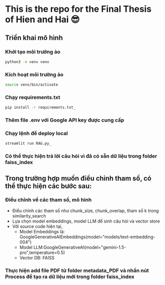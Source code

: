 # This is the repo for the Final Thesis of Hien and Hai 😎

## Triển khai mô hình

### Khởi tạo môi trường ảo

```bash
python3 -m venv venv
```

### Kích hoạt môi trường ảo

```bash
source venv/bin/activate
```

### Chạy requirements.txt

```bash
pip install -r requirements.txt_
```

### Thêm file .env với Google API key được cung cấp

### Chạy lệnh để deploy local

```bash
streamlit run RAG.py_
```

### Có thể thực hiện trả lời câu hỏi vì đã có sẵn dữ liệu trong folder faiss_index

## Trong trường hợp muốn điều chỉnh tham số, có thể thực hiện các bước sau:

### Điều chỉnh về các tham số, mô hình

- Điều chỉnh các tham số như chunk_size, chunk_overlap, tham số k trong similarity_search
- Lựa chọn model embeddings, model LLM để sinh câu hỏi và vector store
- Với source code hiện tại,
  - Model Embeddings là: GoogleGenerativeAIEmbeddings(model="models/text-embedding-004")
  - Model LLM:GoogleGenerativeAI(model="gemini-1.5-pro",temperature=0.5)
  - Vector DB: FAISS

### Thực hiện add file PDF từ folder metadata_PDF và nhấn nút Process để tạo ra dữ liệu mới trong folder faiss_index
